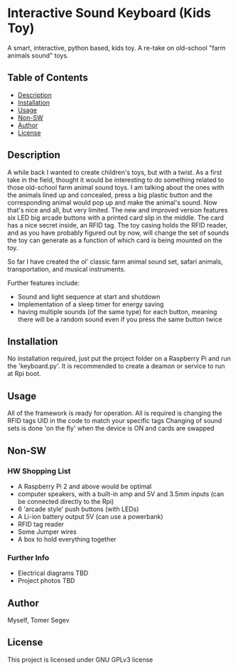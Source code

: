 # Interactive Sound Keyboard (Kids Toy)
A smart, interactive, python based, kids toy. A re-take on old-school "farm animals sound" toys.

## Table of Contents
* [Description](#description)
* [Installation](#installation)
* [Usage](#usage)
* [Non-SW](#Non-SW)
* [Author](#author)
* [License](#license)

## Description
A while back I wanted to create children's toys, but with a twist.
As a first take in the field, thought it would be interesting to do something related to those old-school farm animal sound toys. I am talking about the ones with the animals lined up and concealed, press a big plastic button and the corresponding animal would pop up and make the animal's sound.
Now that's nice and all, but very limited.
The new and improved version features six LED big arcade buttons with a printed card slip in the middle.
The card has a nice secret inside, an RFID tag. The toy casing holds the RFID reader, and as you have probably figured out by now, will change the set of sounds the toy can generate as a function of which card is being mounted on the toy.

So far I have created the ol' classic farm animal sound set, safari animals, transportation, and musical instruments.

Further features include:
- Sound and light sequence at start and shutdown
- Implementation of a sleep timer for energy saving
- having multiple sounds (of the same type) for each button, meaning there will be a random sound even if you press the same button twice

## Installation
No installation required, just put the project folder on a Raspberry Pi and run the 'keyboard.py'. It is recommended to create a deamon or service to run at Rpi boot.

## Usage
All of the framework is ready for operation. All is required is changing the RFID tags UID in the code to match your specific tags
Changing of sound sets is done 'on the fly' when the device is ON and cards are swapped

## Non-SW
### HW Shopping List
- A Raspberry Pi 2 and above would be optimal
- computer speakers, with a built-in amp and 5V and 3.5mm inputs (can be connected directly to the Rpi)
- 6 'arcade style' push buttons (with LEDs)
- A Li-ion battery output 5V (can use a powerbank)
- RFID tag reader
- Some Jumper wires
- A box to hold everything together

### Further Info
- Electrical diagrams TBD
- Project photos TBD

## Author
Myself, Tomer Segev

## License
This project is licensed under GNU GPLv3 license
